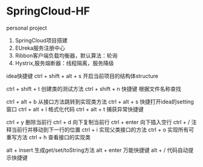 # SpringCloud-HF
personal project
1. SpringCloud项目搭建
2. EUreka服务注册中心
3. Ribbon客户端负载均衡器，默认算法：轮询
4. Hystrix,服务熔断器：线程隔离，服务降级

idea快捷键
   ctrl + shift + alt + s 开启当前项目的结构体structure
 
   ctrl + shift + t 创建类的测试方法
   ctrl + shift + n 快捷键 根据文件名称查找
 
   ctrl + alt + b 从接口方法跳转到实现类方法
   ctrl + alt + s 快捷打开idea的setting窗口
   ctrl + alt + l 格式化代码
   ctrl + alt + t 捕获异常快捷键
 
   ctrl + y 删除当前行
   ctrl + d 向下复制当前行
   ctrl + enter 向下插入空行
   ctrl + / 注释当前行并移动到下一行的位置
   ctrl + i 实现父类接口的方法
   ctrl + o 实现所有可重写方法
   ctrl + h 查看接口的实现类
 
   alt + insert 生成get/set/toString方法
   alt + enter 万能快捷键
   alt + / 代码自动提示快捷键

